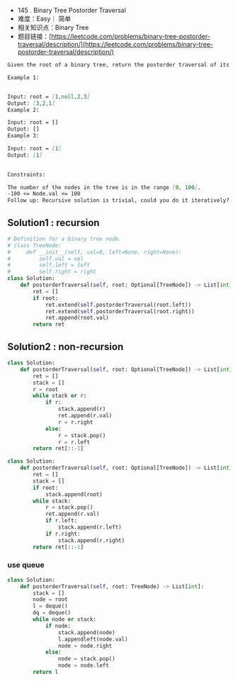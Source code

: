 * 145 . Binary Tree Postorder Traversal
* 难度：Easy｜ 简单
* 相关知识点：Binary Tree
* 题目链接：[https://leetcode.com/problems/binary-tree-postorder-traversal/description/](https://leetcode.com/problems/binary-tree-postorder-traversal/description/)

```md
Given the root of a binary tree, return the postorder traversal of its nodes' values.

Example 1:


Input: root = [1,null,2,3]
Output: [3,2,1]
Example 2:

Input: root = []
Output: []
Example 3:

Input: root = [1]
Output: [1]
 

Constraints:

The number of the nodes in the tree is in the range [0, 100].
-100 <= Node.val <= 100
Follow up: Recursive solution is trivial, could you do it iteratively?
```



## Solution1 : recursion
```python
# Definition for a binary tree node.
# class TreeNode:
#     def __init__(self, val=0, left=None, right=None):
#         self.val = val
#         self.left = left
#         self.right = right
class Solution:
    def postorderTraversal(self, root: Optional[TreeNode]) -> List[int]:
        ret = []
        if root:
            ret.extend(self.postorderTraversal(root.left))
            ret.extend(self.postorderTraversal(root.right))
            ret.append(root.val)
        return ret
```

## Solution2 : non-recursion
```python
class Solution:
    def postorderTraversal(self, root: Optional[TreeNode]) -> List[int]:
        ret = []
        stack = []
        r = root
        while stack or r:
            if r:
                stack.append(r)
                ret.append(r.val)
                r = r.right
            else:
                r = stack.pop()
                r = r.left
        return ret[::-1]

```

```python
class Solution:
    def postorderTraversal(self, root: Optional[TreeNode]) -> List[int]:
        ret = []
        stack = []
        if root:
            stack.append(root) 
        while stack:
            r = stack.pop()
            ret.append(r.val)
            if r.left:
                stack.append(r.left)
            if r.right:
                stack.append(r.right) 
        return ret[::-1]
```        
### use queue
```python
class Solution:
    def postorderTraversal(self, root: TreeNode) -> List[int]:
        stack = []
        node = root
        l = deque()
        dq = deque()
        while node or stack:
            if node:
                stack.append(node)
                l.appendleft(node.val)
                node = node.right
            else:
                node = stack.pop()
                node = node.left
        return l
```
 

